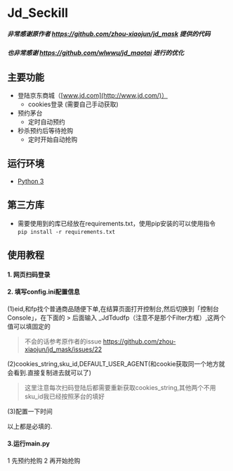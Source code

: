 # Jd_Seckill

##### 非常感谢原作者 https://github.com/zhou-xiaojun/jd_mask 提供的代码
##### 也非常感谢 https://github.com/wlwwu/jd_maotai 进行的优化

## 主要功能

- 登陆京东商城（[www.jd.com](http://www.jd.com/)）
  - cookies登录 (需要自己手动获取)
- 预约茅台
  - 定时自动预约
- 秒杀预约后等待抢购
  - 定时开始自动抢购

## 运行环境

- [Python 3](https://www.python.org/)

## 第三方库

- 需要使用到的库已经放在requirements.txt，使用pip安装的可以使用指令  
`pip install -r requirements.txt`

## 使用教程  
#### 1. 网页扫码登录
#### 2. 填写config.ini配置信息 
(1)eid,和fp找个普通商品随便下单,在结算页面打开控制台,然后切换到「控制台Console」，在下面的 \> 后面输入 _JdTdudfp（注意不是那个Filter方框）,这两个值可以填固定的 
> 不会的话参考原作者的issue https://github.com/zhou-xiaojun/jd_mask/issues/22

(2)cookies_string,sku_id,DEFAULT_USER_AGENT(和cookie获取同一个地方就会看到.直接复制进去就可以了) 
>这里注意每次扫码登陆后都需要重新获取cookies_string,其他两个不用  
>sku_id我已经按照茅台的填好 

(3)配置一下时间
 
以上都是必填的.

#### 3.运行main.py 
1 先预约抢购
2 再开始抢购

